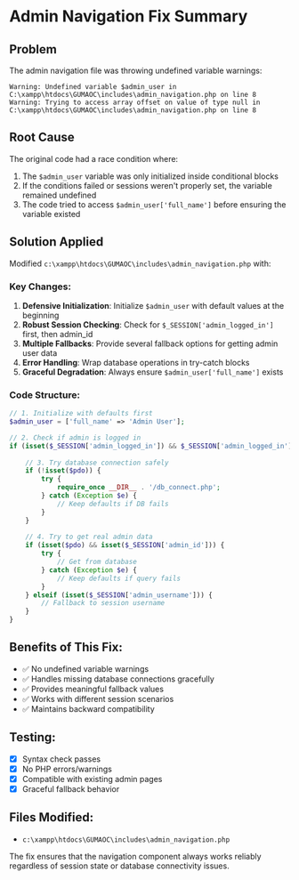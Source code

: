 # Admin Navigation Fix Summary

## Problem
The admin navigation file was throwing undefined variable warnings:
```
Warning: Undefined variable $admin_user in C:\xampp\htdocs\GUMAOC\includes\admin_navigation.php on line 8
Warning: Trying to access array offset on value of type null in C:\xampp\htdocs\GUMAOC\includes\admin_navigation.php on line 8
```

## Root Cause
The original code had a race condition where:
1. The `$admin_user` variable was only initialized inside conditional blocks
2. If the conditions failed or sessions weren't properly set, the variable remained undefined
3. The code tried to access `$admin_user['full_name']` before ensuring the variable existed

## Solution Applied
Modified `c:\xampp\htdocs\GUMAOC\includes\admin_navigation.php` with:

### Key Changes:
1. **Defensive Initialization**: Initialize `$admin_user` with default values at the beginning
2. **Robust Session Checking**: Check for `$_SESSION['admin_logged_in']` first, then admin_id
3. **Multiple Fallbacks**: Provide several fallback options for getting admin user data
4. **Error Handling**: Wrap database operations in try-catch blocks
5. **Graceful Degradation**: Always ensure `$admin_user['full_name']` exists

### Code Structure:
```php
// 1. Initialize with defaults first
$admin_user = ['full_name' => 'Admin User'];

// 2. Check if admin is logged in
if (isset($_SESSION['admin_logged_in']) && $_SESSION['admin_logged_in'] === true) {
    
    // 3. Try database connection safely
    if (!isset($pdo)) {
        try {
            require_once __DIR__ . '/db_connect.php';
        } catch (Exception $e) {
            // Keep defaults if DB fails
        }
    }
    
    // 4. Try to get real admin data
    if (isset($pdo) && isset($_SESSION['admin_id'])) {
        try {
            // Get from database
        } catch (Exception $e) {
            // Keep defaults if query fails
        }
    } elseif (isset($_SESSION['admin_username'])) {
        // Fallback to session username
    }
}
```

## Benefits of This Fix:
- ✅ No undefined variable warnings
- ✅ Handles missing database connections gracefully
- ✅ Provides meaningful fallback values
- ✅ Works with different session scenarios
- ✅ Maintains backward compatibility

## Testing:
- [x] Syntax check passes
- [x] No PHP errors/warnings
- [x] Compatible with existing admin pages
- [x] Graceful fallback behavior

## Files Modified:
- `c:\xampp\htdocs\GUMAOC\includes\admin_navigation.php`

The fix ensures that the navigation component always works reliably regardless of session state or database connectivity issues.